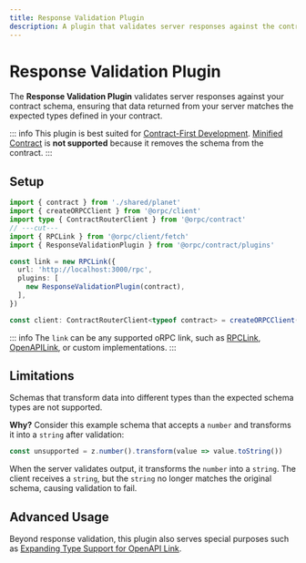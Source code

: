 ```yaml
---
title: Response Validation Plugin
description: A plugin that validates server responses against the contract schema to ensure that the data returned from your server matches the expected types defined in your contract.
---
```


# Response Validation Plugin

The **Response Validation Plugin** validates server responses against your contract schema, ensuring that data returned from your server matches the expected types defined in your contract.

::: info
This plugin is best suited for [Contract-First Development](/docs/contract-first/define-contract). [Minified Contract](/docs/contract-first/router-to-contract#minify-export-the-contract-router-for-the-client) is **not supported** because it removes the schema from the contract.
:::

## Setup

```ts twoslash
import { contract } from './shared/planet'
import { createORPCClient } from '@orpc/client'
import type { ContractRouterClient } from '@orpc/contract'
// ---cut---
import { RPCLink } from '@orpc/client/fetch'
import { ResponseValidationPlugin } from '@orpc/contract/plugins'

const link = new RPCLink({
  url: 'http://localhost:3000/rpc',
  plugins: [
    new ResponseValidationPlugin(contract),
  ],
})

const client: ContractRouterClient<typeof contract> = createORPCClient(link)
```

::: info
The `link` can be any supported oRPC link, such as [RPCLink](/docs/client/rpc-link), [OpenAPILink](/docs/openapi/client/openapi-link), or custom implementations.
:::

## Limitations

Schemas that transform data into different types than the expected schema types are not supported.

**Why?** Consider this example schema that accepts a `number` and transforms it into a `string` after validation:

```ts
const unsupported = z.number().transform(value => value.toString())
```

When the server validates output, it transforms the `number` into a `string`. The client receives a `string`, but the `string` no longer matches the original schema, causing validation to fail.

## Advanced Usage

Beyond response validation, this plugin also serves special purposes such as [Expanding Type Support for OpenAPI Link](/docs/openapi/advanced/expanding-type-support-for-openapi-link).
